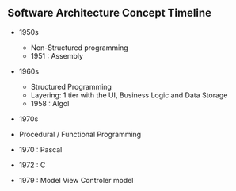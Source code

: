 ## Software Architecture Concept Timeline

* 1950s
  * Non-Structured programming  
  * 1951 : Assembly  
  
* 1960s
   * Structured Programming  
   * Layering: 1 tier with the UI, Business Logic and Data Storage  
   * 1958 : Algol  
   
* 1970s
 * Procedural / Functional Programming  
 * 1970 : Pascal  
 * 1972 : C  
 * 1979 : Model View Controler model
 
